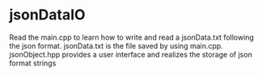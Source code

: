 # jsonDataIO
Read the main.cpp to learn how to write and read a jsonData.txt following the json format.
jsonData.txt is the file saved by using main.cpp.
jsonObject.hpp provides a user interface and realizes the storage of json format strings
